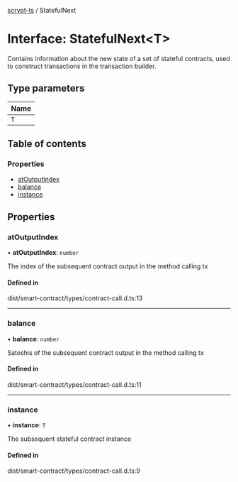 [scrypt-ts](../README.md) / StatefulNext

# Interface: StatefulNext<T\>

Contains information about the new state of a set of stateful contracts, used to construct transactions in the transaction builder.

## Type parameters

| Name |
| :------ |
| `T` |

## Table of contents

### Properties

- [atOutputIndex](StatefulNext.md#atoutputindex)
- [balance](StatefulNext.md#balance)
- [instance](StatefulNext.md#instance)

## Properties

### atOutputIndex

• **atOutputIndex**: `number`

The index of the subsequent contract output in the method calling tx

#### Defined in

dist/smart-contract/types/contract-call.d.ts:13

___

### balance

• **balance**: `number`

Satoshis of the subsequent contract output in the method calling tx

#### Defined in

dist/smart-contract/types/contract-call.d.ts:11

___

### instance

• **instance**: `T`

The subsequent stateful contract instance

#### Defined in

dist/smart-contract/types/contract-call.d.ts:9
